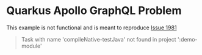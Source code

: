 # Quarkus Apollo GraphQL Problem

This example is not functional and is meant to reproduce [Issue 1981](https://github.com/apollographql/apollo-android/issues/1981)

> Task with name 'compileNative-testJava' not found in project
> ':demo-module'
>

